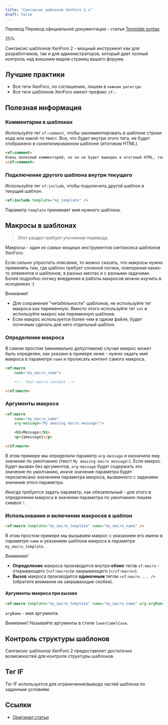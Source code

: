 ```yaml
---
title: "Синтаксис шаблонов XenForo 2.x"
draft: false
---
```


<div class="alert alert-warning" role="alert">
  <p><span class="badge badge-info">Перевод</span> Перевод официальной документации - статья <a href="https://github.com/xenforo-ltd/docs/blob/master/docs/template-syntax.md">Template syntax</a></p>
  <div class="progress">
    <div class="progress-bar bg-warning" role="progressbar" style="width: 25%;" aria-valuenow="25" aria-valuemin="0" aria-valuemax="100">25%</div>
  </div>
</div>

Синтаксис шаблонов XenForo 2 - мощный инструмент как для разработчиков, так и для администраторов, который дает полный контроль над внешним видом страниц вашего форума.

## Лучшие практики

- Все теги XenForo, по соглашению, пишем в `нижнем регистре`.
- Все теги шаблонов XenForo имеют префикс `xf:`.

## Полезная информация

### Комментарии в шаблонах

Используйте тег `xf:comment`, чтобы закомментировать в шаблоне строки кода или какой-то текст. Все, что будет внутри этого тега, не будет отображено в скомпилированном шаблоне (итоговом HTML).

```html
<xf:comment>
Очень полезный комментарий, но он не будет выведен в итоговый HTML, так что вы можете прочитать его только здесь, при редактировании этого шаблона.
</xf:comment>
```

### Подключение другого шаблона внутри текущего

Используйте тег `xf:include`, чтобы подключить другой шаблон в текущий шаблон.

```html
<xf:include template="my_template" />
```

Параметр `template` принимает имя нужного шаблона.

## Макросы в шаблонах

> Этот раздел требует уточнения перевода.

Макросы - один из самых мощных инструментов синтаксиса шаблонов XenForo.

Если сильно упростить описание, то можно сказать, что макросы нужно применять там, где шаблон требует сложной логики, повторения каких-то элементов и шаблонов, в разных местах и с разными задачами. Более подробно логику внедрения и работы макросов можно изучить в исходниках :)

Внимание!

- Для сохранения "читабельности" шаблонов, не используйте тег макроса как переменную. Вместо этого используйте тег `set` и используйте макрос как переменную шаблона.
- Если макрос используется более чем в одном файле, будет логичным сделать для него отдельный шаблон.

### Определение макроса

В самом простом (минимально допустимом) случае макрос может быть определен, как указано в примере ниже - нужно задать имя макроса в параметре `name` и прописать контент самого макроса.

```html
<xf:macro
    name="my_macro_name">

    <!-- Your macro content -->

</xf:macro>
```

### Аргументы макроса

```html
<xf:macro
    name="my_macro_name"
    arg-message="My amazing macro message!">

    <h1>Message</h1>
    <p>{$message}</p>

</xf:macro>
```

В этом примере мы определили параметр `arg-message` и назначили ему значение по умолчанию (текст `My amazing macro message!`). Если макрос будет вызван без аргументов, `arg-message` будет содержать это значение по умолчанию, иначе значение параметра будет перезаписано значением параметра макроса, вызванного с заданием значения этого параметра.

Иногда требуется задать параметр, как обязательный - для этого в определении макроса в значении параметра по умолчанию пишем символ `!`.

### Использование и включение макросов в шаблон

```html
<xf:macro template="my_macro_template" name="my_macro_name" />
```

В этом простом примере мы вызываем макрос с указанием его имени в параметре `name` и указанием шаблона макроса в параметре `my_macro_template`.

*Внимание!* 

- **Определение** макроса производится внутри **обоих** тегов `xf:macro` - открывающего (`<xf:macro>`)и закрывающего (`</xf:macro>`).
- **Вызов** макроса производится **одиночным** тегом `<xf:macro ... />` (обратите внимание на закрывающие скобки).

#### Аргументы макроса при вызове

```html
<xf:macro template="my_macro_template" name="my_macro_name" arg-argName="argValue" />
```

`argName` - имя аргумента.

*Внимание!* Называйте аргументы в стиле `lowerCamelCase`.


## Контроль структуры шаблонов

Синтаксис шаблонов XenForo 2 предоставляет достаточно возможностей для контроля структуры шаблонов.


## Тег IF

Тег IF используется для ограничения/вывода частей шаблона по заданным условиям.


## Ссылки

- [Оригинал статьи](https://github.com/xenforo-ltd/docs/blob/master/docs/template-syntax.md)